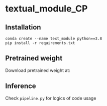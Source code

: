 # textual_module_CP

## Installation

```
conda create --name text_module python==3.8
pip install -r requirements.txt
```

## Pretrained weight
Download pretrained weight at: 

## Inference
Check ```pipeline.py``` for logics of code usage
